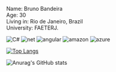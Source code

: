 <!--
**bandeirabruno/bandeirabruno** is a ✨ _special_ ✨ repository because its `README.md` (this file) appears on your GitHub profile.

Here are some ideas to get you started:

- 🔭 I’m currently working on ...
- 🌱 I’m currently learning ...
- 👯 I’m looking to collaborate on ...
- 🤔 I’m looking for help with ...
- 💬 Ask me about ...
- 📫 How to reach me: ...
- 😄 Pronouns: ...
- ⚡ Fun fact: ...
-->

Name: Bruno Bandeira <br>
Age: 30 <br>
Living in: Rio de Janeiro, Brazil <br>
University: FAETERJ. <br>

<div>
<img alt="C#" src="https://img.shields.io/badge/C%23-239120?style=plastic&logo=c-sharp&logoColor=white"/>
<img alt="net" src="https://img.shields.io/badge/.NET-5C2D91?style=plastic&logo=.net&logoColor=white"/>
<img alt="angular" src="https://img.shields.io/badge/Angular-DD0031?style=plastic&logo=angular&logoColor=white"/>
<img alt="amazon" src="https://img.shields.io/badge/Amazon_AWS-232F3E?style=plastic&logo=amazon-aws&logoColor=white"/>
<img alt="azure" src="https://img.shields.io/badge/Microsoft_Azure-0089D6?style=plastic&logo=microsoft-azure&logoColor=white"/>
</div>

[![Top Langs](https://github-readme-stats.vercel.app/api/top-langs/?username=bandeirabruno&layout=compact&theme=tokyonight)](https://github.com/bandeirabruno/github-readme-stats)

![Anurag's GitHub stats](https://github-readme-stats.vercel.app/api?username=bandeirabruno&show_icons=true&theme=tokyonight)
